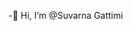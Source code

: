 -👋 Hi, I’m @Suvarna Gattimi

<!---
21P31A1232/21P31A1232 is a ✨ special ✨ repository because its `README.md` (this file) appears on your GitHub profile.
You can click the Preview link to take a look at your changes.
--->
